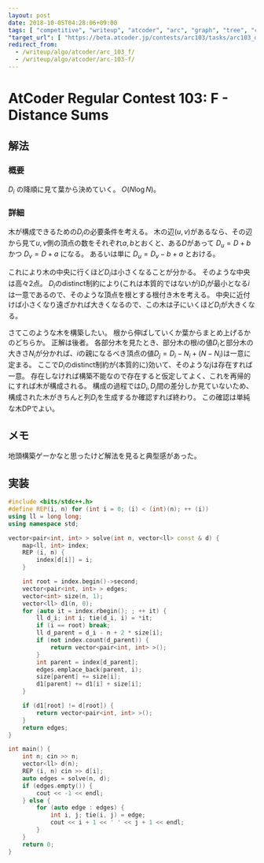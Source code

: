 ```yaml
---
layout: post
date: 2018-10-05T04:28:06+09:00
tags: [ "competitive", "writeup", "atcoder", "arc", "graph", "tree", "construction", "dp" ]
"target_url": [ "https://beta.atcoder.jp/contests/arc103/tasks/arc103_d" ]
redirect_from:
  - /writeup/algo/atcoder/arc_103_f/
  - /writeup/algo/atcoder/arc-103-f/
---
```


# AtCoder Regular Contest 103: F - Distance Sums

## 解法

### 概要

$D_i$ の降順に見て葉から決めていく。
$O(N \log N)$。

### 詳細

木が構成できるための$D_i$の必要条件を考える。
木の辺$(u, v)$があるなら、その辺から見て$u, v$側の頂点の数をそれぞれ$a, b$とおくと、ある$D$があって $D_u = D + b$ かつ $D_v = D + a$ になる。
あるいは単に $D_u = D_v - b + a$ とおける。

これにより木の中央に行くほど$D_i$は小さくなることが分かる。
そのような中央は高々$2$点。
$D_i$のdistinct制約により(これは本質的ではないが)$D_i$が最小となる$i$は一意であるので、そのような頂点を根とする根付き木を考える。
中央に近付けば小さくなり遠ざかれば大きくなるので、この木は子にいくほど$D_i$が大きくなる。

さてこのような木を構築したい。
根から伸ばしていくか葉からまとめ上げるかのどちらか。
正解は後者。
各部分木を見たとき、部分木の根$i$の値$D_i$と部分木の大きさ$N_i$が分かれば、$i$の親になるべき頂点の値$D_j = D_i - N_i + (N - N_i)$は一意に定まる。
ここで$D_i$のdistinct制約が(本質的に)効いて、そのような$j$は存在すれば一意。
存在しなければ構築不能なので存在すると仮定してよく、これを再帰的にすれば木が構成される。
構成の過程では$D_i, D_j$間の差分しか見ていないため、構成された木がきちんと列$D_i$を生成するか確認すれば終わり。
この確認は単純な木DPでよい。

## メモ

地頭構築ゲーかなと思ったけど解法を見ると典型感があった。

## 実装

``` c++
#include <bits/stdc++.h>
#define REP(i, n) for (int i = 0; (i) < (int)(n); ++ (i))
using ll = long long;
using namespace std;

vector<pair<int, int> > solve(int n, vector<ll> const & d) {
    map<ll, int> index;
    REP (i, n) {
        index[d[i]] = i;
    }

    int root = index.begin()->second;
    vector<pair<int, int> > edges;
    vector<int> size(n, 1);
    vector<ll> d1(n, 0);
    for (auto it = index.rbegin(); ; ++ it) {
        ll d_i; int i; tie(d_i, i) = *it;
        if (i == root) break;
        ll d_parent = d_i - n + 2 * size[i];
        if (not index.count(d_parent)) {
            return vector<pair<int, int> >();
        }
        int parent = index[d_parent];
        edges.emplace_back(parent, i);
        size[parent] += size[i];
        d1[parent] += d1[i] + size[i];
    }

    if (d1[root] != d[root]) {
        return vector<pair<int, int> >();
    }
    return edges;
}

int main() {
    int n; cin >> n;
    vector<ll> d(n);
    REP (i, n) cin >> d[i];
    auto edges = solve(n, d);
    if (edges.empty()) {
        cout << -1 << endl;
    } else {
        for (auto edge : edges) {
            int i, j; tie(i, j) = edge;
            cout << i + 1 << ' ' << j + 1 << endl;
        }
    }
    return 0;
}
```
